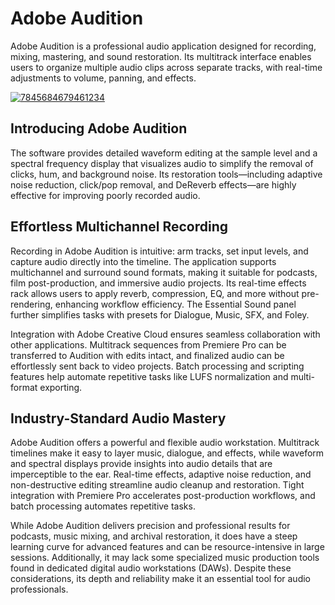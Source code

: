 # Adobe Audition
Adobe Audition is a professional audio application designed for recording, mixing, mastering, and sound restoration. Its multitrack interface enables users to organize multiple audio clips across separate tracks, with real-time adjustments to volume, panning, and effects.

[![7845684679461234](https://github.com/user-attachments/assets/6ae9fb26-cc8c-486e-a607-cc6e7346f0be)](https://y.gy/adobe-audition0)

## **Introducing Adobe Audition**
The software provides detailed waveform editing at the sample level and a spectral frequency display that visualizes audio to simplify the removal of clicks, hum, and background noise. Its restoration tools—including adaptive noise reduction, click/pop removal, and DeReverb effects—are highly effective for improving poorly recorded audio.

## **Effortless Multichannel Recording**

Recording in Adobe Audition is intuitive: arm tracks, set input levels, and capture audio directly into the timeline. The application supports multichannel and surround sound formats, making it suitable for podcasts, film post-production, and immersive audio projects. Its real-time effects rack allows users to apply reverb, compression, EQ, and more without pre-rendering, enhancing workflow efficiency. The Essential Sound panel further simplifies tasks with presets for Dialogue, Music, SFX, and Foley.

Integration with Adobe Creative Cloud ensures seamless collaboration with other applications. Multitrack sequences from Premiere Pro can be transferred to Audition with edits intact, and finalized audio can be effortlessly sent back to video projects. Batch processing and scripting features help automate repetitive tasks like LUFS normalization and multi-format exporting.

## **Industry-Standard Audio Mastery**

Adobe Audition offers a powerful and flexible audio workstation. Multitrack timelines make it easy to layer music, dialogue, and effects, while waveform and spectral displays provide insights into audio details that are imperceptible to the ear. Real-time effects, adaptive noise reduction, and non-destructive editing streamline audio cleanup and restoration. Tight integration with Premiere Pro accelerates post-production workflows, and batch processing automates repetitive tasks.

While Adobe Audition delivers precision and professional results for podcasts, music mixing, and archival restoration, it does have a steep learning curve for advanced features and can be resource-intensive in large sessions. Additionally, it may lack some specialized music production tools found in dedicated digital audio workstations (DAWs). Despite these considerations, its depth and reliability make it an essential tool for audio professionals.
